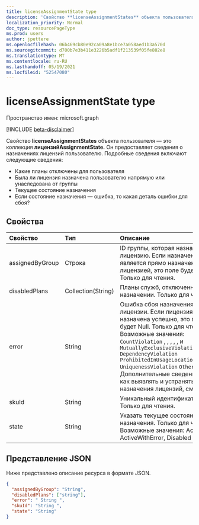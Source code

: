 ```yaml
---
title: licenseAssignmentState type
description: 'Свойство **licenseAssignmentStates** объекта пользователя — это коллекция **лицензийAssignmentState.** Он предоставляет сведения о назначениях лицензий пользователю. Подробные сведения включают следующие сведения:  '
localization_priority: Normal
doc_type: resourcePageType
ms.prod: users
author: jpettere
ms.openlocfilehash: 06b469cb80e92ca09a8e1bce7a058aed1b3a570d
ms.sourcegitcommit: d700b7e3b411e3226b5adf1f213539f05fe802e8
ms.translationtype: MT
ms.contentlocale: ru-RU
ms.lasthandoff: 05/19/2021
ms.locfileid: "52547080"
---
```

# <a name="licenseassignmentstate-resource-type"></a>licenseAssignmentState type

Пространство имен: microsoft.graph

[!INCLUDE [beta-disclaimer](../../includes/beta-disclaimer.md)]

Свойство **licenseAssignmentStates** объекта [](user.md) пользователя — это коллекция **лицензийAssignmentState.** Он предоставляет сведения о назначениях лицензий пользователю. Подробные сведения включают следующие сведения:

- Какие планы отключены для пользователя
- Была ли лицензия назначена пользователю напрямую или унаследована от группы
- Текущее состояние назначения
- Если состояние назначения — ошибка, то какая деталь ошибки для сбоя?


## <a name="properties"></a>Свойства
| Свойство     | Тип   |Описание|
|:---------------|:--------|:----------|
|assignedByGroup|Строка|ID группы, которая назначает эту лицензию. Если назначение является прямо назначенной лицензией, это поле будет Null. Только для чтения.|
|disabledPlans|Collection(String)|Планы служб, отключенные в этом назначении. Только для чтения.|
|error|String|Ошибка сбоя назначения лицензии. Если лицензия назначена успешно, это поле будет Null. Только для чтения. Возможные значения: `CountViolation` , , , , , и `MutuallyExclusiveViolation` `DependencyViolation` `ProhibitedInUsageLocationViolation` `UniquenessViolation` `Others` . Дополнительные сведения о том, как выявлять и устранять ошибки назначения лицензий, см. [здесь.](/azure/active-directory/users-groups-roles/licensing-groups-resolve-problems)|
|skuId|String|Уникальный идентификатор SKU. Только для чтения.|
|state|String|Указать текущее состояние этого назначения. Только для чтения. Возможные значения: Active, ActiveWithError, Disabled и Error.|

## <a name="json-representation"></a>Представление JSON

Ниже представлено описание ресурса в формате JSON.

<!-- {
  "blockType": "resource",
  "keyProperty": "id",
  "@odata.type": "microsoft.graph.licenseAssignmentState"
}-->
```json
{
  "assignedByGroup": "String",
  "disabledPlans": ["string"],
  "error": " String ",
  "skuId": "String ",
  "state": "String"
}

```